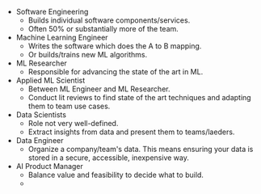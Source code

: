 * Software Engineering
	* Builds individual software components/services. 
	* Often 50% or substantially more of the team. 
* Machine Learning Engineer
	* Writes the software which does the A to B mapping. 
	* Or builds/trains new ML algorithms. 
* ML Researcher
	* Responsible for advancing the state of the art in ML. 
* Applied ML Scientist
	* Between ML Engineer and ML Researcher. 
	* Conduct lit reviews to find state of the art techniques and adapting them to team use cases. 
* Data Scientists
	* Role not very well-defined. 
	* Extract insights from data and present them to teams/laeders. 
* Data Engineer
	* Organize a company/team's data.  This means ensuring your data is stored in a secure, accessible, inexpensive way. 
* AI Product Manager
	* Balance value and feasibility to decide what to build. 
	* 